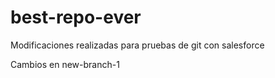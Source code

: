 # best-repo-ever

Modificaciones realizadas para pruebas de git con salesforce

Cambios en new-branch-1
